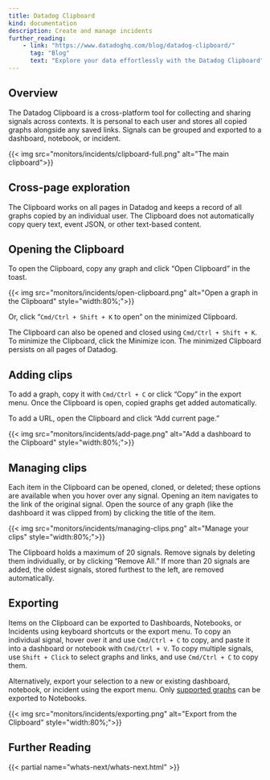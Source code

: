 ```yaml
---
title: Datadog Clipboard
kind: documentation
description: Create and manage incidents
further_reading:
    - link: "https://www.datadoghq.com/blog/datadog-clipboard/"
      tag: "Blog"
      text: "Explore your data effortlessly with the Datadog Clipboard"
---
```


## Overview

The Datadog Clipboard is a cross-platform tool for collecting and sharing signals across contexts. It is personal to each user and stores all copied graphs alongside any saved links. Signals can be grouped and exported to a dashboard, notebook, or incident.

{{< img src="monitors/incidents/clipboard-full.png" alt="The main clipboard">}}

## Cross-page exploration

The Clipboard works on all pages in Datadog and keeps a record of all graphs copied by an individual user. The Clipboard does not automatically copy query text, event JSON, or other text-based content.

## Opening the Clipboard

To open the Clipboard, copy any graph and click “Open Clipboard” in the toast.

{{< img src="monitors/incidents/open-clipboard.png" alt="Open a graph in the Clipboard"  style="width:80%;">}}

Or, click “`Cmd/Ctrl + Shift + K` to open” on the minimized Clipboard.

The Clipboard can also be opened and closed using `Cmd/Ctrl + Shift + K`. To minimize the Clipboard, click the Minimize icon. The minimized Clipboard persists on all pages of Datadog.

## Adding clips

To add a graph, copy it with `Cmd/Ctrl + C` or click “Copy” in the export menu. Once the Clipboard is open, copied graphs get added automatically.

To add a URL, open the Clipboard and click “Add current page.”

{{< img src="monitors/incidents/add-page.png" alt="Add a dashboard to the Clipboard"  style="width:80%;">}}

## Managing clips

Each item in the Clipboard can be opened, cloned, or deleted; these options are available when you hover over any signal. Opening an item navigates to the link of the original signal. Open the source of any graph (like the dashboard it was clipped from) by clicking the title of the item.

{{< img src="monitors/incidents/managing-clips.png" alt="Manage your clips"  style="width:80%;">}}

The Clipboard holds a maximum of 20 signals. Remove signals by deleting them individually, or by clicking “Remove All.” If more than 20 signals are added, the oldest signals, stored furthest to the left, are removed automatically.

## Exporting

Items on the Clipboard can be exported to Dashboards, Notebooks, or Incidents using keyboard shortcuts or the export menu. To copy an individual signal, hover over it and use `Cmd/Ctrl + C` to copy, and paste it into a dashboard or notebook with `Cmd/Ctrl + V`. To copy multiple signals, use  `Shift + Click` to select graphs and links, and use `Cmd/Ctrl + C` to copy them.

Alternatively, export your selection to a new or existing dashboard, notebook, or incident using the export menu. Only [supported graphs][1] can be exported to Notebooks.

{{< img src="monitors/incidents/exporting.png" alt="Export from the Clipboard"  style="width:80%;">}}


## Further Reading

{{< partial name="whats-next/whats-next.html" >}}

[1]: https://docs.datadoghq.com/notebooks/#visualization

